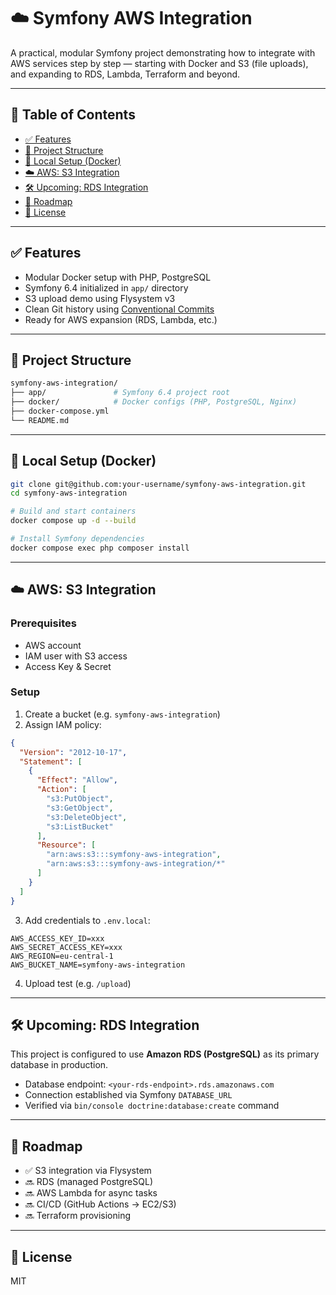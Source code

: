 # ☁️ Symfony AWS Integration

A practical, modular Symfony project demonstrating how to integrate with AWS services step by step — starting with Docker and S3 (file uploads), and expanding to RDS, Lambda, Terraform and beyond.

---

## 📖 Table of Contents

- [✅ Features](#-features)
- [🔧 Project Structure](#-project-structure)
- [🐳 Local Setup (Docker)](#-local-setup-docker)
- [☁️ AWS: S3 Integration](#-aws-s3-integration)
- [🛠️ Upcoming: RDS Integration](#️-upcoming-rds-integration)
- [📌 Roadmap](#-roadmap)
- [📄 License](#-license)

---

## ✅ Features

- Modular Docker setup with PHP, PostgreSQL
- Symfony 6.4 initialized in `app/` directory
- S3 upload demo using Flysystem v3
- Clean Git history using [Conventional Commits](https://www.conventionalcommits.org/)
- Ready for AWS expansion (RDS, Lambda, etc.)

---

## 🔧 Project Structure

```bash
symfony-aws-integration/
├── app/               # Symfony 6.4 project root
├── docker/            # Docker configs (PHP, PostgreSQL, Nginx)
├── docker-compose.yml
└── README.md
```

---

## 🐳 Local Setup (Docker)

```bash
git clone git@github.com:your-username/symfony-aws-integration.git
cd symfony-aws-integration

# Build and start containers
docker compose up -d --build

# Install Symfony dependencies
docker compose exec php composer install
```

---

## ☁️ AWS: S3 Integration

### Prerequisites
- AWS account
- IAM user with S3 access
- Access Key & Secret

### Setup

1. Create a bucket (e.g. `symfony-aws-integration`)
2. Assign IAM policy:

```json
{
  "Version": "2012-10-17",
  "Statement": [
    {
      "Effect": "Allow",
      "Action": [
        "s3:PutObject",
        "s3:GetObject",
        "s3:DeleteObject",
        "s3:ListBucket"
      ],
      "Resource": [
        "arn:aws:s3:::symfony-aws-integration",
        "arn:aws:s3:::symfony-aws-integration/*"
      ]
    }
  ]
}
```

3. Add credentials to `.env.local`:

```dotenv
AWS_ACCESS_KEY_ID=xxx
AWS_SECRET_ACCESS_KEY=xxx
AWS_REGION=eu-central-1
AWS_BUCKET_NAME=symfony-aws-integration
```

4. Upload test (e.g. `/upload`)

---

## 🛠️ Upcoming: RDS Integration

This project is configured to use **Amazon RDS (PostgreSQL)** as its primary database in production.

- Database endpoint: `<your-rds-endpoint>.rds.amazonaws.com`
- Connection established via Symfony `DATABASE_URL`
- Verified via `bin/console doctrine:database:create` command
---

## 📌 Roadmap

- ✅ S3 integration via Flysystem
- 🔜 RDS (managed PostgreSQL)
- 🔜 AWS Lambda for async tasks
- 🔜 CI/CD (GitHub Actions → EC2/S3)
- 🔜 Terraform provisioning

----

## 📄 License

MIT
